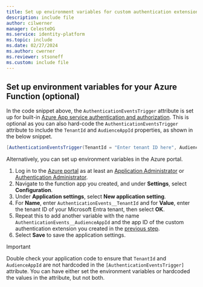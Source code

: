 ```yaml
---
title: Set up environment variables for custom authentication extensions in the Azure portal
description: include file
author: cilwerner
manager: CelesteDG
ms.service: identity-platform
ms.topic: include
ms.date: 02/27/2024
ms.author: cwerner
ms.reviewer: stsoneff
ms.custom: include file
---
```


## Set up environment variables for your Azure Function (optional)

In the code snippet above, the `AuthenticationEventsTrigger` attribute is set up for built-in [Azure App service authentication and authorization](/azure/app-service/overview-authentication-authorization). This is optional as you can also hard-code the `AuthenticationEventsTrigger` attribute to include the `TenantId` and `AudienceAppId` properties, as shown in the below snippet.

```csharp
[AuthenticationEventsTrigger(TenantId = "Enter tenant ID here", AudienceAppId = "Enter application client ID here")]
```

Alternatively, you can set up environment variables in the Azure portal.

1. Log in to the [Azure portal](https://portal.azure.com) as at least an [Application Administrator](~/identity/role-based-access-control/permissions-reference.md#application-developer) or [Authentication Administrator](~/identity/role-based-access-control/permissions-reference.md#authentication-administrator).
1. Navigate to the function app you created, and under **Settings**, select **Configuration**.
1. Under **Application settings**, select **New application setting**.
1. For **Name**, enter `AuthenticationEvents__TenantId` and for **Value**, enter the tenant ID of your Microsoft Entra tenant, then select **OK**.
1. Repeat this to add another variable with the name `AuthenticationEvents__AudienceAppId` and the app ID of the custom authentication extension you created in the [previous step](#register-a-custom-authentication-extension).
1. Select **Save** to save the application settings.

> [!IMPORTANT]
> 
> Double check your application code to ensure that `TenantId` and `AudienceAppId` are not hardcoded in the `[AuthenticationEventsTrigger]` attribute. You can have either set the environment variables or hardcoded the values in the attribute, but not both.